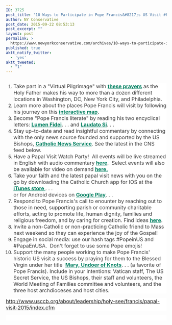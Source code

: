 ```yaml
---
ID: 3725
post_title: '10 Ways to Participate in Pope Francis&#8217;s US Visit #PopeInUS #PopeInDC #PopeInNYC'
author: NY Conservative
post_date: 2015-09-22 08:53:13
post_excerpt: ""
layout: post
permalink: >
  https://www.newyorkconservative.com/archives/10-ways-to-participate-in-pope-franciss-us-visit-popeinus-popeindc-popeinnyc/
published: true
aktt_notify_twitter:
  - 'yes'
aktt_tweeted:
  - "1"
---
```

<p><img src="http://www.newyorkconservative.com/wp-content/uploads/2015/09/092215_1252_10WaystoPar1.png" alt=""/>
	</p><ol><li><div style="background: white"><span style="color:#393939; font-size:12pt">Take part in a "Virtual Pilgrimage" with <a href="http://www.usccb.org/about/leadership/holy-see/francis/papal-visit-2015/papal-visit-2015-virtual-pilgrimage-english.cfm"><span style="color:#008061; text-decoration:underline"><strong>these prayers</strong></span></a> as the Holy Father makes his way to more than a dozen different locations in Washington, DC, New York City, and Philadelphia.
</span></div></li><li><div style="background: white"><span style="color:#393939; font-size:12pt">Learn more about the places Pope Francis will visit by following his journey on this <a href="http://www.usccb.org/about/leadership/holy-see/francis/papal-visit-2015/papal-visit-2015-cns-interactive-map.cfm"><span style="color:#008061; text-decoration:underline"><strong>interactive map</strong></span></a>.
</span></div></li><li><div style="background: white"><span style="color:#393939; font-size:12pt">Become "Pope Francis literate" by reading his two encyclical letters: <a href="javascript:showDisclaimer('http://w2.vatican.va/content/francesco/en/encyclicals/documents/papa-francesco_20130629_enciclica-lumen-fidei.html',506);" title="external link http://w2.vatican.va/content/francesco/en/encyclicals/documents/papa-francesco_20130629_enciclica-lumen-fidei.html"><span style="color:#008061; text-decoration:underline"><strong>Lumen Fidei</strong></span></a>. . . and <a href="javascript:showDisclaimer('http://w2.vatican.va/content/francesco/en/encyclicals/documents/papa-francesco_20150524_enciclica-laudato-si.html',520);" title="external link http://w2.vatican.va/content/francesco/en/encyclicals/documents/papa-francesco_20150524_enciclica-laudato-si.html"><span style="color:#008061; text-decoration:underline"><strong>Laudato Si</strong></span></a>. . . 
</span></div></li><li><div style="background: white"><span style="color:#393939; font-size:12pt">Stay up-to-date and read insightful commentary by connecting with the only news source founded and supported by the US Bishops, <a href="http://catholicnews.com/"><span style="color:#008061; text-decoration:underline"><strong>Catholic News Service</strong></span></a>. See the latest in the CNS feed below.
</span></div></li><li><div style="background: white"><span style="color:#393939; font-size:12pt">Have a Papal Visit Watch Party!  All events will be live streamed in English with audio commentary <a href="http://www.usccb.org/about/leadership/holy-see/francis/papal-visit-2015/papal-visit-2015-live-stream.cfm"><span style="color:#008061; text-decoration:underline"><strong>here</strong></span></a>.  Select events will also be available for video on demand <a href="http://www.usccb.org/about/leadership/holy-see/francis/papal-visit-2015/papal-visit-2015-video-on-demand.cfm"><span style="color:#008061; text-decoration:underline"><strong>here.</strong></span></a>
				</span></div></li><li><div style="background: white"><span style="color:#393939; font-size:12pt">Take your faith and the latest papal visit news with you on the go by downloading the Catholic Church app for IOS at the <a href="javascript:showDisclaimer('https://itunes.apple.com/us/app/usa-catholic-church/id1023005804?mt=8&amp;ign-mpt=uo%3D4',638);" title="external link https://itunes.apple.com/us/app/usa-catholic-church/id1023005804?mt=8&amp;ign-mpt=uo%3D4"><span style="color:#008061; text-decoration:underline"><strong>iTunes store </strong></span></a>. . . <br/>or for Android devices on <a href="javascript:showDisclaimer('https://play.google.com/store/apps/details?id=church.usacatholic.mobile%20',652);" title="external link https://play.google.com/store/apps/details?id=church.usacatholic.mobile "><span style="color:#008061; text-decoration:underline"><strong>Google Play</strong></span></a>. . . 
</span></div></li><li><div style="background: white"><span style="color:#393939; font-size:12pt">Respond to Pope Francis's call to enounter by reaching out to those in need, supporting parish or community charitable efforts, acting to promote life, human dignity, families and religious freedom, and by caring for creation. Find ideas <a href="http://www.usccb.org/issues-and-action/get-involved/index.cfm"><span style="color:#008061; text-decoration:underline"><strong>here</strong></span></a>.
</span></div></li><li><div style="background: white"><span style="color:#393939; font-size:12pt">Invite a non-Catholic or non-practicing Catholic friend to Mass next weekend so they can experience the joy of the Gospel! 
</span></div></li><li><div style="background: white"><span style="color:#393939; font-size:12pt">Engage in social media: use our hash tags #PopeinUS and #PapaEnUSA.  Don't forget to use some Pope emojis!
</span></div></li><li><div style="background: white"><span style="color:#393939; font-size:12pt">Support the many people working to make Pope Francis' historic US visit a success by praying for them to the Blessed Virgin under her title  <a href="javascript:showDisclaimer('http://www.worldmeeting2015.org/spirituality-center/ss-family/mary-undoer-knots/',800);" title="external link http://www.worldmeeting2015.org/spirituality-center/ss-family/mary-undoer-knots/"><span style="color:#008061; text-decoration:underline"><strong>Mary, Undoer of Knots</strong></span></a>. . . (a favorite of Pope Francis). Include in your intentions: Vatican staff, The US Secret Service, the US Bishops, their staff and volunteers, the World Meeting of Families committee and volunteers, and the three host archdioceses and host cities.
</span></div></li></ol><p style="background: white"><a href="http://www.usccb.org/about/leadership/holy-see/francis/papal-visit-2015/index.cfm"><span style="font-size:12pt">http://www.usccb.org/about/leadership/holy-see/francis/papal-visit-2015/index.cfm</span></a><span style="color:#393939; font-size:12pt">
		</span></p><p style="background: white"><span style="color:#393939; font-size:12pt">
		</span> </p>